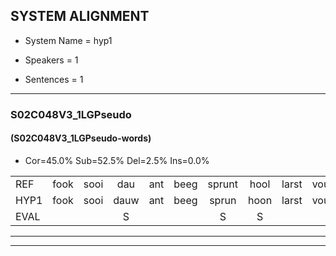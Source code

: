 
## SYSTEM ALIGNMENT

- System Name = hyp1

- Speakers = 1

- Sentences = 1

---

### S02C048V3_1LGPseudo

#### (S02C048V3_1LGPseudo-words)

- Cor=45.0%	Sub=52.5%	Del=2.5%	Ins=0.0%

|  |  |  |  |  |  |  |  |  |  |  |  |  |  |  |  |  |  |  |  |  |  |  |  |  |  |  |  |  |  |  |  |  |  |  |  |  |  |  |  |  |
|:--- |:---:|:---:|:---:|:---:|:---:|:---:|:---:|:---:|:---:|:---:|:---:|:---:|:---:|:---:|:---:|:---:|:---:|:---:|:---:|:---:|:---:|:---:|:---:|:---:|:---:|:---:|:---:|:---:|:---:|:---:|:---:|:---:|:---:|:---:|:---:|:---:|:---:|:---:|:---:|:---:|
| REF | fook | sooi | dau | ant | beeg | sprunt | hool | larst | vout | zwoei | fam | rachts | vaap | sprieuw | keng | swoers | doer | plirt | jien | blard | guul | hoekt | neeuw | noork | vid | zans | leum | haans | spaai | sjalt | heik | sank | roen | frijk | eem | schard | grek | dron | snaaf | stuid |
| HYP1 | fook | sooi | dauw | ant | beeg | sprun | hoon | larst | vout | zwoei | fan | rachts | vap | spreeuw | kenkn | zoers | doer | plirt |  | jim | blart | hoekt | neuw | noork | vit | zans | leum | hans | spy | schelt | hek | sank | roen | frijk | eem | schart | grik | droom | snijf | stuit |
| EVAL |  |  | S |  |  | S | S |  |  |  | S |  | S | S | S | S |  |  | D | S | S |  | S |  | S |  |  | S | S | S | S |  |  |  |  | S | S | S | S | S |
---

---
